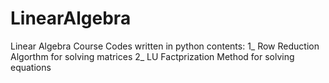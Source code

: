 # LinearAlgebra
Linear Algebra Course Codes written in python
contents:
          1_ Row Reduction Algorthm for solving matrices
          2_ LU Factprization Method for solving equations 
          
